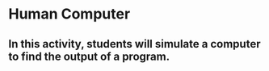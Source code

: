 # Human Computer
## In this activity, students will simulate a computer to find the output of a program.


